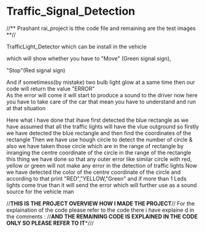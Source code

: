 # Traffic_Signal_Detection
//** Prashant rai_project is tthe code file and remaining are the test images **//

TrafficLight_Detector  which can be install in the vehicle

which will show whether you have to "Move" (Green signal sign),

"Stop"(Red signal sign) 

And if sometimess(by mistake) two bulb light glow at a same time then our code will return the value "ERROR"  
As the error will come it will start to produce a sound to the driver
now here you have to take care of the car that mean you have to understand and run at that situation 

Here what i have done that ihave first detected the blue rectangle  as we have assumed that all the traffic lights will have the vlue outground
so firstly we have detected the blue rectangle and then find the coordinates of the rectangle
Then we have use hough circle to detect the number of circle 
& also we have taken those circle which are in the range of rectangle
by inranging the centre coordinate of the circle in the range of the rectangle
this thing we have done so that any outer error like 
similar circle with red, yellow or green will not make any error in the detection of traffic lights
Now we have detected the color of the centre coordinate of the circle 
and according to that print "RED","YELLOW,"Green"
and if more than 1 Leds lights come true 
than it will send the error which will further use as a sound source for the vehicle man

//**THIS IS THE PROJECT OVERVIEW HOW I MADE THE PROJECT**//
For the explaination of the code please refer to the code there i have explaine d in the comments :
//**AND THE REMAINING CODE IS EXPLAINED IN THE CODE ONLY SO PLEASE REFER TO IT***///
